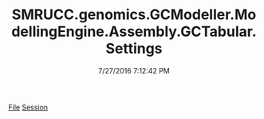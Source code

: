 ﻿---
title: SMRUCC.genomics.GCModeller.ModellingEngine.Assembly.GCTabular.Settings
date: 7/27/2016 7:12:42 PM
---

[File](T-SMRUCC.genomics.GCModeller.ModellingEngine.Assembly.GCTabular.Settings.File.html)
[Session](T-SMRUCC.genomics.GCModeller.ModellingEngine.Assembly.GCTabular.Settings.Session.html)
